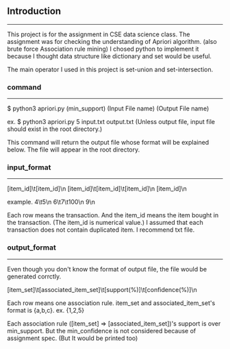 ## Introduction
---
This project is for the assignment in CSE data science class. 
The assignment was for checking the understanding of Apriori algorithm. (also brute force Association rule mining)
I chosed python to implement it because I thought data structure like dictionary and set would be useful.

The main operator I used in this project is set-union and set-intersection. 

### command
---
$ python3 apriori.py (min_support) (Input File name) (Output File name)

ex. $ python3 apriori.py 5 input.txt output.txt
(Unless output file, input file should exist in the root directory.)

This command will return the output file whose format will be explained below.
The file will appear in the root directory.

### input_format
---
[item_id]\t[item_id]\n
[item_id]\t[item_id]\t[item_id]\n
[item_id]\n

example.
4\t5\n
6\t7\t100\n
9\n

Each row means the transaction. And the item_id means the item bought in the transaction. (The item_id is numerical value.)
I assumed that each transaction does not contain duplicated item.
I recommend txt file.

### output_format
---
Even though you don't know the format of output file, the file would be generated corrctly.

[item_set]\t[associated_item_set]\t[support(%)]\t[confidence(%)]\n

Each row means one association rule.
item_set and associated_item_set's format is {a,b,c}. ex. {1,2,5}

Each association rule ([item_set] => [associated_item_set])'s support is over min_support. But the min_confidence is not considered because of assignment spec. (But It would be printed too)